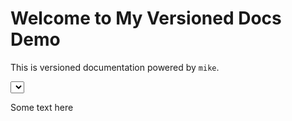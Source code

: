 # Welcome to My Versioned Docs Demo

This is versioned documentation powered by `mike`.

<select id="version-select"></select>
<script>
  fetch('versions.json')
    .then(res => {
      if (!res.ok) {
        console.error('Failed to load versions.json', res.statusText);
        return Promise.reject('Failed to fetch versions.json');
      }
      return res.json();
    })
    .then(versions => {
      const sel = document.getElementById('version-select');
      
      // Log versions to check if they're being fetched
      console.log('Fetched versions:', versions);

      // Get the current version from the URL (it should be in the format /v1.0/)
      const currentVersion = window.location.pathname.split('/')[2]; // Extract version like v1.0
      console.log('Current Version:', currentVersion);  // Log current version

      // Create dropdown options for each version
      versions.forEach(v => {
        const opt = document.createElement('option');
        opt.value = `${v}/`;  // relative path
        opt.textContent = v;
        
        // Set the current version as selected
        if (v === currentVersion) opt.selected = true;
        
        sel.appendChild(opt);
      });

      // Redirect to selected version when changed
      sel.onchange = () => window.location.href = sel.value;
    })
    .catch(error => {
      console.error('Error fetching versions:', error);
    });
</script>

Some text here

